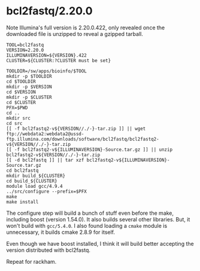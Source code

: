 bcl2fastq/2.20.0
================

Note Illumina's full version is 2.20.0.422, only revealed once the downloaded
file is unzipped to reveal a gzipped tarball.

    TOOL=bcl2fastq
    VERSION=2.20.0
    ILLUMINAVERSION=${VERSION}.422
    CLUSTER=${CLUSTER:?CLUSTER must be set}

    TOOLDIR=/sw/apps/bioinfo/$TOOL
    mkdir -p $TOOLDIR
    cd $TOOLDIR
    mkdir -p $VERSION
    cd $VERSION
    mkdir -p $CLUSTER
    cd $CLUSTER
    PFX=$PWD
    cd ..
    mkdir src
    cd src
    [[ -f bcl2fastq2-v${VERSION//./-}-tar.zip ]] || wget ftp://webdata2:webdata2@ussd-ftp.illumina.com/downloads/software/bcl2fastq/bcl2fastq2-v${VERSION//./-}-tar.zip
    [[ -f bcl2fastq2-v${ILLUMINAVERSION}-Source.tar.gz ]] || unzip bcl2fastq2-v${VERSION//./-}-tar.zip
    [[ -d bcl2fastq ]] || tar xzf bcl2fastq2-v${ILLUMINAVERSION}-Source.tar.gz
    cd bcl2fastq
    mkdir build_${CLUSTER}
    cd build_${CLUSTER}
    module load gcc/4.9.4
    ../src/configure --prefix=$PFX
    make
    make install

The configure step will build a bunch of stuff even before the make, including
boost (version 1.54.0).  It also builds several other libraries.  But, it won't
build with `gcc/5.4.0`.  I also found loading a `cmake` module is unnecessary,
it builds cmake 2.8.9 for itself.

Even though we have boost installed, I think it will build better accepting the
version distributed with bcl2fastq.

Repeat for rackham.

